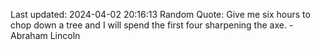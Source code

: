 Last updated: 2024-04-02 20:16:13
Random Quote: Give me six hours to chop down a tree and I will spend the first four sharpening the axe. - Abraham Lincoln